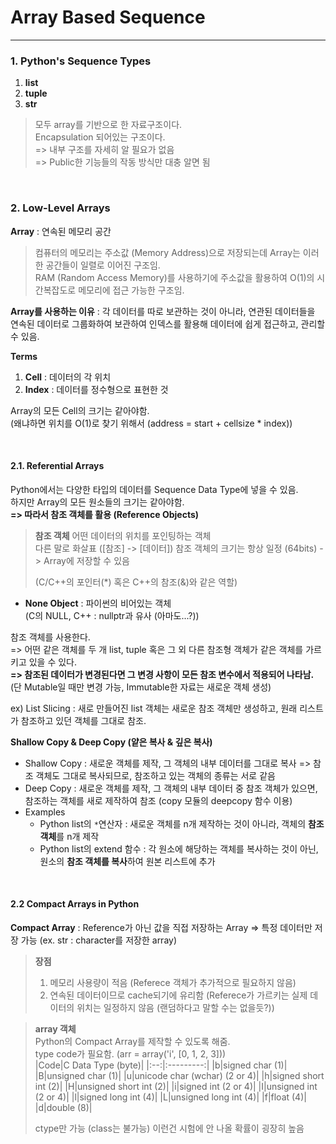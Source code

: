 # Array Based Sequence

- - -

### 1. Python's Sequence Types
1. **list** 
2. **tuple**
3. **str**

> 모두 array를 기반으로 한 자료구조이다.    
> Encapsulation 되어있는 구조이다.  
> => 내부 구조를 자세히 알 필요가 없음  
> => Public한 기능들의 작동 방식만 대충 알면 됨 

<br>

### 2. Low-Level Arrays
**Array** : 연속된 메모리 공간
> 컴퓨터의 메모리는 주소값 (Memory Address)으로 저장되는데 Array는 이러한 공간들이 일렬로 이어진 구조임.    
> RAM (Random Access Memory)를 사용하기에 주소값을 활용하여 O(1)의 시간복잡도로 메모리에 접근 가능한 구조임.  

**Array를 사용하는 이유** : 각 데이터를 따로 보관하는 것이 아니라, 연관된 데이터들을 연속된 데이터로 그룹화하여 보관하여 인덱스를 활용해 데이터에 쉽게 접근하고, 관리할 수 있음.

**Terms**
1. **Cell** : 데이터의 각 위치
2. **Index** : 데이터를 정수형으로 표현한 것

Array의 모든 Cell의 크기는 같아야함.    
(왜냐하면 위치를 O(1)로 찾기 위해서 (address = start + cellsize * index))  

<br>

#### 2.1. Referential Arrays
Python에서는 다양한 타입의 데이터를 Sequence Data Type에 넣을 수 있음.  
하지만 Array의 모든 원소들의 크기는 같아야함.   
**=> 따라서 참조 객체를 활용 (Reference Objects)**

> **참조 객체**
> 어떤 데이터의 위치를 포인팅하는 객체  
> 다른 말로 화살표 ([참조] -> [데이터])
> 참조 객체의 크기는 항상 일정 (64bits) -> Array에 저장할 수 있음
> 
> (C/C++의 포인터(*) 혹은 C++의 참조(&)와 같은 역할)    

* **None Object** : 파이썬의 비어있는 객체    
(C의 NULL, C++ : nullptr과 유사 (아마도...?))   

참조 객체를 사용한다.  
=> 어떤 같은 객체를 두 개 list, tuple 혹은 그 외 다른 참조형 객체가 같은 객체를 가르키고 있을 수 있다.  
**=> 참조된 데이터가 변경된다면 그 변경 사항이 모든 참조 변수에서 적용되어 나타남.**    
(단 Mutable일 때만 변경 가능, Immutable한 자료는 새로운 객체 생성)  


ex) List Slicing : 새로 만들어진 list 객체는 새로운 참조 객체만 생성하고, 원래 리스트가 참조하고 있던 객체를 그대로 참조.

**Shallow Copy & Deep Copy (얕은 복사 & 깊은 복사)**    
* Shallow Copy : 새로운 객체를 제작, 그 객체의 내부 데이터를 그대로 복사 => 참조 객체도 그대로 복사되므로, 참조하고 있는 객체의 종류는 서로 같음  
* Deep Copy : 새로운 객체를 제작, 그 객체의 내부 데이터 중 참조 객체가 있으면, 참조하는 객체를 새로 제작하여 참조 (copy 모듈의 deepcopy 함수 이용)    
* Examples
  - Python list의 `*`연산자 : 새로운 객체를 n개 제작하는 것이 아니라, 객체의 **참조 객체**를 n개 제작   
  - Python list의 extend 함수 : 각 원소에 해당하는 객체를 복사하는 것이 아닌, 원소의 **참조 객체를 복사**하여 원본 리스트에 추가

<br>

#### 2.2 Compact Arrays in Python
**Compact Array** : Reference가 아닌 값을 직접 저장하는 Array => 특정 데이터만 저장 가능 (ex. str : character를 저장한 array)  

> **장점**    
> 1. 메모리 사용량이 적음 (Referece 객체가 추가적으로 필요하지 않음) 
> 2. 연속된 데이터이므로 cache되기에 유리함 (Referece가 가르키는 실제 데이터의 위치는 일정하지 않음 (랜덤하다고 말할 수는 없을듯?))   

> **array 객체**    
> Python의 Compact Array를 제작할 수 있도록 해줌.   
> type code가 필요함. (arr = array('i', [0, 1, 2, 3]))  
> |Code|C Data Type (byte)|
> |:--:|:---------:|
> |b|signed char (1)|
> |B|unsigned char (1)|
> |u|unicode char (wchar) (2 or 4)|
> |h|signed short int (2)|
> |H|unsigned short int (2)|
> |i|signed int (2 or 4)|
> |I|unsigned int (2 or 4)|
> |l|signed long int (4)|
> |L|unsigned long int (4)|
> |f|float (4)|
> |d|double (8)|    
> 
> ctype만 가능 (class는 불가능)
> 이런건 시험에 안 나올 확률이 굉장히 높음  